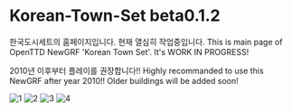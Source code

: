 # Korean-Town-Set beta0.1.2

한국도시세트의 홈페이지입니다. 현재 열심히 작업중입니다. 
This is main page of OpenTTD NewGRF 'Korean Town Set'. It's WORK IN PROGRESS!

2010년 이후부터 플레이를 권장합니다!!
Highly recommanded to use this NewGRF after year 2010!! Older buildings will be added soon!

![1](https://github.com/SerpensNebula/Korean-Town-Set/assets/75788864/83174ed2-34f7-4bb9-b387-c997665b0e95)
![2](https://github.com/SerpensNebula/Korean-Town-Set/assets/75788864/3fcc43c1-3678-4394-8a20-79642e08f127)
![3](https://github.com/SerpensNebula/Korean-Town-Set/assets/75788864/76a4a57f-738a-42fa-af21-b2e9795fc9f1)
![4](https://github.com/SerpensNebula/Korean-Town-Set/assets/75788864/b11081cf-dcfc-4ae8-92a4-bccaec446351)
